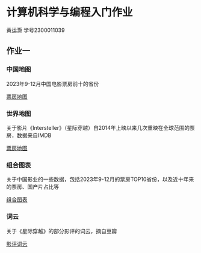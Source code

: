 # 计算机科学与编程入门作业

黄运灏 学号2300011039

## 作业一 

### 中国地图

2023年9-12月中国电影票房前十的省份

[票房地图](mapOfChina.html)

### 世界地图
关于影片《Intersteller》（星际穿越）自2014年上映以来几次重映在全球范围的票房，数据来自IMDB

[票房地图](worldmap.html)

### 组合图表
关于中国影业的一些数据，包括2023年9-12月的票房TOP10省份，以及近十年来的票房、国产片占比等

[组合图表](pages.html)

### 词云
关于《星际穿越》的部分影评的词云，摘自豆瓣

[影评词云](wordcloud.html)
